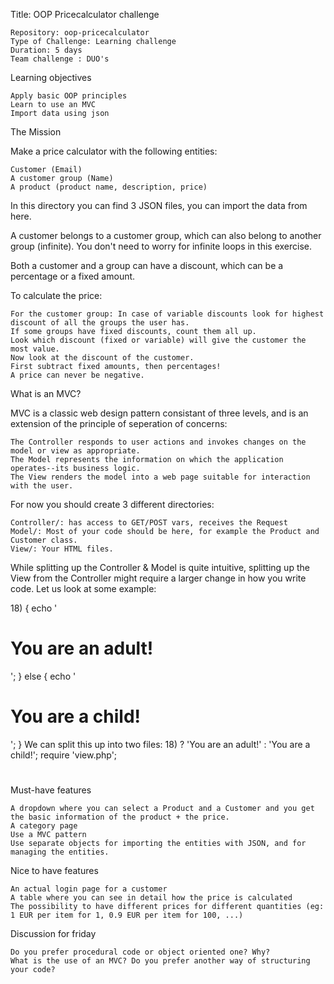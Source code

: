 Title: OOP Pricecalculator challenge

    Repository: oop-pricecalculator
    Type of Challenge: Learning challenge
    Duration: 5 days
    Team challenge : DUO's

Learning objectives

    Apply basic OOP principles
    Learn to use an MVC
    Import data using json

The Mission

Make a price calculator with the following entities:

    Customer (Email)
    A customer group (Name)
    A product (product name, description, price)

In this directory you can find 3 JSON files, you can import the data from here.

A customer belongs to a customer group, which can also belong to another group (infinite). You don't need to worry for infinite loops in this exercise.

Both a customer and a group can have a discount, which can be a percentage or a fixed amount.

To calculate the price:

    For the customer group: In case of variable discounts look for highest discount of all the groups the user has.
    If some groups have fixed discounts, count them all up.
    Look which discount (fixed or variable) will give the customer the most value.
    Now look at the discount of the customer.
    First subtract fixed amounts, then percentages!
    A price can never be negative.

What is an MVC?

MVC is a classic web design pattern consistant of three levels, and is an extension of the principle of seperation of concerns:

    The Controller responds to user actions and invokes changes on the model or view as appropriate.
    The Model represents the information on which the application operates--its business logic.
    The View renders the model into a web page suitable for interaction with the user.

For now you should create 3 different directories:

    Controller/: has access to GET/POST vars, receives the Request
    Model/: Most of your code should be here, for example the Product and Customer class.
    View/: Your HTML files.

While splitting up the Controller & Model is quite intuitive, splitting up the View from the Controller might require a larger change in how you write code. Let us look at some example:

<?php
//oldcode.php
if($_GET['age'] > 18) {
    echo '<h1>You are an adult!</h1>';
} else {
    echo '<h1>You are a child!</h1>';
}

We can split this up into two files:

<?php
//view.php
$sentence = ($_GET['age'] > 18) ? 'You are an adult!' : 'You are a child!';
require 'view.php';

<!-- view.php-->
<h1><?php echo $sentence?></h1>

Must-have features

    A dropdown where you can select a Product and a Customer and you get the basic information of the product + the price.
    A category page
    Use a MVC pattern
    Use separate objects for importing the entities with JSON, and for managing the entities.

Nice to have features

    An actual login page for a customer
    A table where you can see in detail how the price is calculated
    The possibility to have different prices for different quantities (eg: 1 EUR per item for 1, 0.9 EUR per item for 100, ...)

Discussion for friday

    Do you prefer procedural code or object oriented one? Why?
    What is the use of an MVC? Do you prefer another way of structuring your code?
